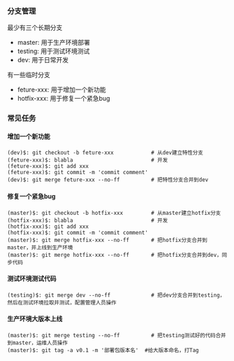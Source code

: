 ### 分支管理

最少有三个长期分支

- master: 用于生产环境部署 
- testing: 用于测试环境测试
- dev: 用于日常开发

有一些临时分支

- feture-xxx: 用于增加一个新功能
- hotfix-xxx: 用于修复一个紧急bug

### 常见任务

#### 增加一个新功能

    (dev)$: git checkout -b feture-xxx            # 从dev建立特性分支
    (feture-xxx)$: blabla                         # 开发
    (feture-xxx)$: git add xxx
    (feture-xxx)$: git commit -m 'commit comment'
    (dev)$: git merge feture-xxx --no-ff          # 把特性分支合并到dev

#### 修复一个紧急bug

    (master)$: git checkout -b hotfix-xxx         # 从master建立hotfix分支
    (hotfix-xxx)$: blabla                         # 开发
    (hotfix-xxx)$: git add xxx
    (hotfix-xxx)$: git commit -m 'commit comment'
    (master)$: git merge hotfix-xxx --no-ff       # 把hotfix分支合并到master，并上线到生产环境
    (master)$: git merge hotfix-xxx --no-ff       # 把hotfix分支合并到dev，同步代码

#### 测试环境测试代码

    (testing)$: git merge dev --no-ff             # 把dev分支合并到testing，然后在测试环境拉取并测试，配置管理人员操作

#### 生产环境大版本上线

    (master)$: git merge testing --no-ff          # 把testing测试好的代码合并到master，运维人员操作
    (master)$: git tag -a v0.1 -m '部署包版本名'  #给大版本命名，打Tag
